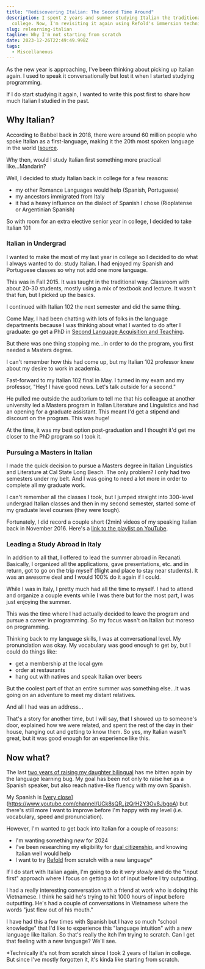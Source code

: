 ```yaml
---
title: "Rediscovering Italian: The Second Time Around"
description: I spent 2 years and summer studying Italian the traditional way in
  college. Now, I'm revisiting it again using Refold's immersion technique.
slug: relearning-italian
tagline: Why I'm not starting from scratch
date: 2023-12-26T22:49:49.998Z
tags:
  - Miscellaneous
---
```

As the new year is approaching, I've been thinking about picking up Italian again. I used to speak it conversationally but lost it when I started studying programming.

If I do start studying it again, I wanted to write this post first to share how much Italian I studied in the past.

## Why Italian?

According to Babbel back in 2018, there were around 60 million people who spoke Italian as a first-language, making it the 20th most spoken language in the world ([source](https://www.babbel.com/en/magazine/how-many-people-speak-italian-where-spoken). 

Why then, would I study Italian first something more practical like...Mandarin?

Well, I decided to study Italian back in college for a few reasons:
- my other Romance Languages would help (Spanish, Portuguese)
- my ancestors immigrated from Italy
- it had a heavy influence on the dialect of Spanish I chose (Rioplatense or Argentinian Spanish)

So with room for an extra elective senior year in college, I decided to take Italian 101

### Italian in Undergrad

I wanted to make the most of my last year in college so I decided to do what I always wanted to do: study Italian. I had enjoyed my Spanish and Portuguese classes so why not add one more language.

This was in Fall 2015. It was taught in the traditional way. Classroom with about 20-30 students, mostly using a mix of textbook and lecture. It wasn't that fun, but I picked up the basics.

I continued with Italian 102 the next semester and did the same thing.

Come May, I had been chatting with lots of folks in the language departments because I was thinking about what I wanted to do after I graduate: go get a PhD in [Second Language Acquisition and Teaching](https://slat.arizona.edu/).

But there was one thing stopping me...in order to do the program, you first needed a Masters degree.

I can't remember how this had come up, but my Italian 102 professor knew about my desire to work in academia. 

Fast-forward to my Italian 102 final in May. I turned in my exam and my professor, "Hey! I have good news. Let's talk outside for a second."

He pulled me outside the auditorium to tell me that his colleague at another university led a Masters program in Italian Literature and Linguistics and had an opening for a graduate assistant. This meant I'd get a stipend and discount on the program. This was huge!

At the time, it was my best option post-graduation and I thought it'd get me closer to the PhD program so I took it.

### Pursuing a Masters in Italian

I made the quick decision to pursue a Masters degree in Italian Linguistics and Literature at Cal State Long Beach. The only problem? I only had two semesters under my belt. And I was going to need a lot more in order to complete all my graduate work.

I﻿ can't remember all the classes I took, but I jumped straight into 300-level undergrad Italian classes and then in my second semester, started some of my graduate level courses (they were tough).

Fortunately, I did record a couple short (2min) videos of my speaking Italian back in November 2016. Here's a [link to the playlist on YouTube](https://www.youtube.com/playlist?list=PLywEq0pjrnU_B6Os_T-U3RLFrTmQgO88H).





### Leading a Study Abroad in Italy

In addition to all that, I offered to lead the summer abroad in Recanati. Basically, I organized all the applications, gave presentations, etc. and in return, got to go on the trip myself (flight and place to stay near students). It was an awesome deal and I would 100% do it again if I could.

While I was in Italy, I pretty much had all the time to myself. I had to attend and organize a couple events while I was there but for the most part, I was just enjoying the summer.

This was the time where I had actually decided to leave the program and pursue a career in programming. So my focus wasn't on Italian but moreso on programming.

Thinking back to my language skills, I was at conversational level. My pronunciation was okay. My vocabulary was good enough to get by, but I could do things like:
- get a membership at the local gym
- order at restaurants
- hang out with natives and speak Italian over beers

But the coolest part of that an entire summer was something else...It was going on an adventure to meet my distant relatives.

And all I had was an address...

That's a story for another time, but I will say, that I showed up to someone's door, explained how we were related, and spent the rest of the day in their house, hanging out and getting to know them. So yes, my Italian wasn't great, but it was good enough for an experience like this. 

## Now what?

The last [two years of raising my daughter bilingual](https://joeprevite.com/2-years-bilingual-journey) has me bitten again by the language learning bug. My goal has been not only to raise her as a Spanish speaker, but also reach native-like fluency with my own Spanish.

My Spanish is [[very close](https://www.youtube.com/channel/UCk8sQR_jzQrH2Y3Ov8JbgoA)](https://www.youtube.com/channel/UCk8sQR_jzQrH2Y3Ov8JbgoA) but there's still more I want to improve before I'm happy with my level (i.e. vocabulary, speed and pronunciation).

However, I'm wanted to get back into Italian for a couple of reasons:
- I'm wanting something _new_ for 2024
- I've been researching my eligibility for [dual citizenship](https://dualusitalian.com/), and knowing Italian well would help
- I want to try [Refold](https://refold.la/) from scratch with a new language*

If I do start with Italian again, I'm going to do it _very slowly_ and do the "input first" approach where I focus on getting a lot of input before I try outputting. 

I had a really interesting conversation with a friend at work who is doing this Vietnamese. I think he said he's trying to hit 1000 hours of input before outputting. He's had a couple of conversations in Vietnamese where the words "just flew out of his mouth." 

I have had this a few times with Spanish but I have so much "school knowledge" that I'd like to experience this "language intuition" with a new language like Italian. So that's really the itch I'm trying to scratch. Can I get that feeling with a new language? We'll see. 

*Technically it's not from scratch since I took 2 years of Italian in college. But since I've mostly forgotten it, it's kinda like starting from scratch.